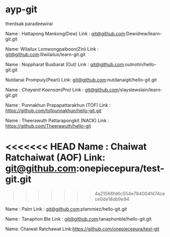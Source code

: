 # ayp-git


therdsak paradeewirai

Name : Hattapong Mankong(Dew)
Link : git@github.com:Dewidrew/learn-git.git

Name: Wilailux Lomwongpaiboon(Zin)
Link : git@github.com:lllwilailux/learn-git.git

Name : Noppharat Busbarat (Out)
Link : git@github.com:outnotin/hello-git.git

Nutdanai Prompuiy(Pearl)
Link: git@github.com:nutdanaigit/hello-git.git

Name : *Chayanit Kaensan(Pro)*
Link : git@github.com/slayslewslain/learn-git.git

Name : Punnakhun Prapapattarakhun (TOF)
Link : https://github.com/tofpunnakhun/hello-git.git

Name : Theerawuth Pattarapongkit (NACK)
Link : https://github.com/Theerawuth/hello-git

<<<<<<< HEAD
Name : Chaiwat Ratchaiwat (AOF)
Link: git@github.com:onepiecepura/test-git.git
=======

>>>>>>> 4a21566fd6c554e784004f474cece0de18db9e94

Name : Palm
Link : git@github.com:plammiez/hello-git.git

Name : Tanaphon Ble
Link : git@github.com:tanaphonble/hello-git.git

Name: Chaiwat Ratchawat
Link:https://github.com/onepiecepura/test-git
